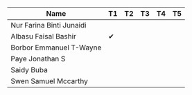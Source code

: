 |Name                              |T1  |T2  |T3  |T4  |T5  |
|----------------------------------|----|----|----|----|----|
|Nur Farina Binti Junaidi          |    |    |    |    |    |
|Albasu Faisal Bashir              | ✔ |    |    |    |    |
|Borbor Emmanuel T-Wayne           |    |    |    |    |    |
|Paye Jonathan S                   |    |    |    |    |    |
|Saidy Buba                        |    |    |    |    |    |
|Swen Samuel Mccarthy              |    |    |    |    |    |
